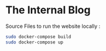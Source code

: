 # The Internal Blog 
Source Files to run the website locally : 

````bash
sudo docker-compose build
sudo docker-compose up
````

